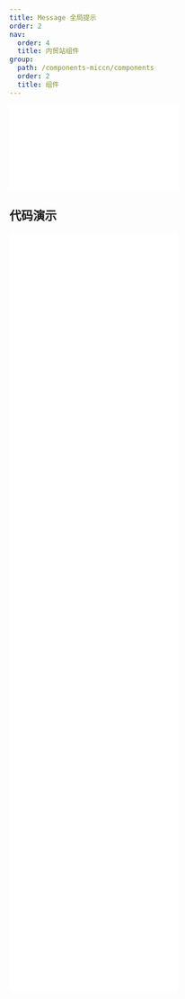 ```yaml
---
title: Message 全局提示
order: 2
nav:
  order: 4
  title: 内贸站组件
group:
  path: /components-miccn/components
  order: 2
  title: 组件
---
```


<div>
<embed src="@docs-common/message/index.md"></embed>
</div>
        
## 代码演示

<Row gutter=8>

  <Col span=12>
    
  <div class="code-box"><embed src="@abiz-rc-miccn/message/demo/custom-style-message-miccn.md"></embed></div>
          
  <div class="code-box"><embed src="@abiz-rc-miccn/message/demo/hooks-message-miccn.md"></embed></div>
          
  <div class="code-box"><embed src="@abiz-rc-miccn/message/demo/loading-message-miccn.md"></embed></div>
          
  <div class="code-box"><embed src="@abiz-rc-miccn/message/demo/thenable-message-miccn.md"></embed></div>
          
  </Col>
          
  <Col span=12>
    
  <div class="code-box"><embed src="@abiz-rc-miccn/message/demo/duration-message-miccn.md"></embed></div>
          
  <div class="code-box"><embed src="@abiz-rc-miccn/message/demo/info-message-miccn.md"></embed></div>
          
  <div class="code-box"><embed src="@abiz-rc-miccn/message/demo/other-message-miccn.md"></embed></div>
          
  <div class="code-box"><embed src="@abiz-rc-miccn/message/demo/update-message-miccn.md"></embed></div>
          
  </Col>
          
</Row>
        
<div><embed src="@docs-common/message/index-api.md"></embed><div>
        